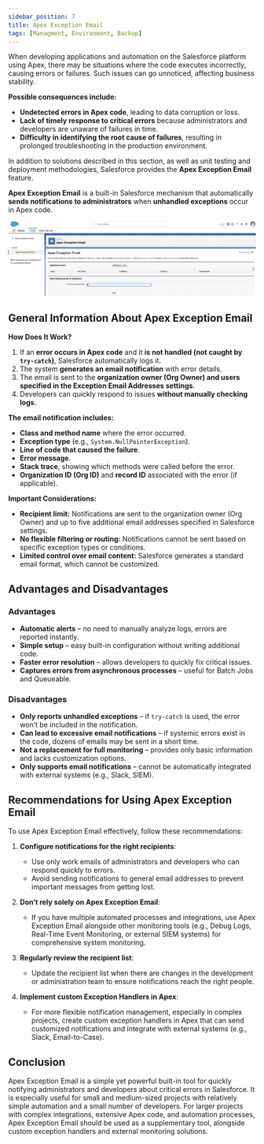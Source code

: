 ```yaml
---
sidebar_position: 7
title: Apex Exception Email
tags: [Managment, Environment, Backup]
---
```

When developing applications and automation on the Salesforce platform using Apex, there may be situations where the code executes incorrectly, causing errors or failures. Such issues can go unnoticed, affecting business stability. 

**Possible consequences include:**
- **Undetected errors in Apex code**, leading to data corruption or loss.
- **Lack of timely response to critical errors** because administrators and developers are unaware of failures in time.
- **Difficulty in identifying the root cause of failures**, resulting in prolonged troubleshooting in the production environment.

In addition to solutions described in this section, as well as unit testing and deployment methodologies, Salesforce provides the **Apex Exception Email** feature.

**Apex Exception Email** is a built-in Salesforce mechanism that automatically **sends notifications to administrators** when **unhandled exceptions** occur in Apex code.

![](./assets/Apex_Exception_Email.webp)

## General Information About Apex Exception Email
**How Does It Work?**
1. If an **error occurs in Apex code** and it **is not handled (not caught by `try-catch`)**, Salesforce automatically logs it.
2. The system **generates an email notification** with error details.
3. The email is sent to the **organization owner (Org Owner) and users specified in the Exception Email Addresses settings**.
4. Developers can quickly respond to issues **without manually checking logs**.

**The email notification includes:**
- **Class and method name** where the error occurred.
- **Exception type** (e.g., `System.NullPointerException`).
- **Line of code that caused the failure**.
- **Error message**.
- **Stack trace**, showing which methods were called before the error.
- **Organization ID (Org ID)** and **record ID** associated with the error (if applicable).

**Important Considerations:**
- **Recipient limit:** Notifications are sent to the organization owner (Org Owner) and up to five additional email addresses specified in Salesforce settings.
- **No flexible filtering or routing:** Notifications cannot be sent based on specific exception types or conditions.
- **Limited control over email content:** Salesforce generates a standard email format, which cannot be customized.

## Advantages and Disadvantages
### Advantages
- **Automatic alerts** – no need to manually analyze logs, errors are reported instantly.
- **Simple setup** – easy built-in configuration without writing additional code.
- **Faster error resolution** – allows developers to quickly fix critical issues.
- **Captures errors from asynchronous processes** – useful for Batch Jobs and Queueable.

### Disadvantages
- **Only reports unhandled exceptions** – if `try-catch` is used, the error won’t be included in the notification.
- **Can lead to excessive email notifications** – if systemic errors exist in the code, dozens of emails may be sent in a short time.
- **Not a replacement for full monitoring** – provides only basic information and lacks customization options.
- **Only supports email notifications** – cannot be automatically integrated with external systems (e.g., Slack, SIEM).

## Recommendations for Using Apex Exception Email
To use Apex Exception Email effectively, follow these recommendations:
1. **Configure notifications for the right recipients**:
    - Use only work emails of administrators and developers who can respond quickly to errors.
    - Avoid sending notifications to general email addresses to prevent important messages from getting lost.

2. **Don’t rely solely on Apex Exception Email**:
    - If you have multiple automated processes and integrations, use Apex Exception Email alongside other monitoring tools (e.g., Debug Logs, Real-Time Event Monitoring, or external SIEM systems) for comprehensive system monitoring.

3. **Regularly review the recipient list**:    
    - Update the recipient list when there are changes in the development or administration team to ensure notifications reach the right people.

4. **Implement custom Exception Handlers in Apex**:    
    - For more flexible notification management, especially in complex projects, create custom exception handlers in Apex that can send customized notifications and integrate with external systems (e.g., Slack, Email-to-Case).

## Conclusion
Apex Exception Email is a simple yet powerful built-in tool for quickly notifying administrators and developers about critical errors in Salesforce. It is especially useful for small and medium-sized projects with relatively simple automation and a small number of developers.
For larger projects with complex integrations, extensive Apex code, and automation processes, Apex Exception Email should be used as a supplementary tool, alongside custom exception handlers and external monitoring solutions.